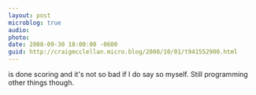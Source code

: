 ```yaml
---
layout: post
microblog: true
audio: 
photo: 
date: 2008-09-30 18:00:00 -0600
guid: http://craigmcclellan.micro.blog/2008/10/01/t941552900.html
---
```

is done scoring and it's not so bad if I do say so myself.  Still programming other things though.

